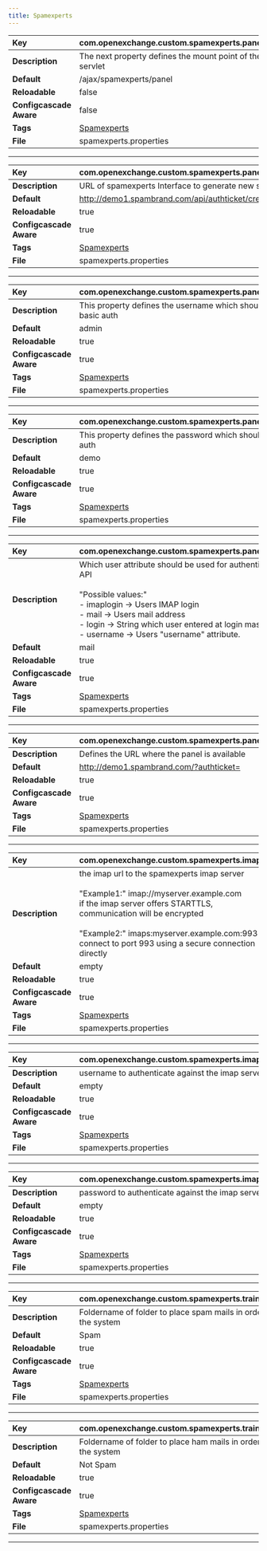 ```yaml
---
title: Spamexperts
---
```


| __Key__ | com.openexchange.custom.spamexperts.panel_servlet |
|:----------------|:--------|
| __Description__ | The next property defines the mount point of the panel servlet<br> |
| __Default__ | /ajax/spamexperts/panel |
| __Reloadable__ | false |
| __Configcascade Aware__ | false |
| __Tags__ | <a href="https://documentation.open-xchange.com/latest/middleware/configuration/tags/Spamexperts.html">Spamexperts</a> |
| __File__ | spamexperts.properties |

---
| __Key__ | com.openexchange.custom.spamexperts.panel.api_interface_url |
|:----------------|:--------|
| __Description__ | URL of spamexperts Interface to generate new sessions<br> |
| __Default__ | http://demo1.spambrand.com/api/authticket/create/username/ |
| __Reloadable__ | true |
| __Configcascade Aware__ | true |
| __Tags__ | <a href="https://documentation.open-xchange.com/latest/middleware/configuration/tags/Spamexperts.html">Spamexperts</a> |
| __File__ | spamexperts.properties |

---
| __Key__ | com.openexchange.custom.spamexperts.panel.admin_user |
|:----------------|:--------|
| __Description__ | This property defines the username which should be used as basic auth<br> |
| __Default__ | admin |
| __Reloadable__ | true |
| __Configcascade Aware__ | true |
| __Tags__ | <a href="https://documentation.open-xchange.com/latest/middleware/configuration/tags/Spamexperts.html">Spamexperts</a> |
| __File__ | spamexperts.properties |

---
| __Key__ | com.openexchange.custom.spamexperts.panel.admin_password |
|:----------------|:--------|
| __Description__ | This property defines the password which should be used as basic auth<br> |
| __Default__ | demo |
| __Reloadable__ | true |
| __Configcascade Aware__ | true |
| __Tags__ | <a href="https://documentation.open-xchange.com/latest/middleware/configuration/tags/Spamexperts.html">Spamexperts</a> |
| __File__ | spamexperts.properties |

---
| __Key__ | com.openexchange.custom.spamexperts.panel.api_auth_attribute |
|:----------------|:--------|
| __Description__ | Which user attribute should be used for authentication against panel API<br><br>"Possible values:"<br>- imaplogin -> Users IMAP login<br>- mail -> Users mail address<br>- login -> String which user entered at login mask<br>- username -> Users "username" attribute.<br> |
| __Default__ | mail |
| __Reloadable__ | true |
| __Configcascade Aware__ | true |
| __Tags__ | <a href="https://documentation.open-xchange.com/latest/middleware/configuration/tags/Spamexperts.html">Spamexperts</a> |
| __File__ | spamexperts.properties |

---
| __Key__ | com.openexchange.custom.spamexperts.panel.web_ui_url |
|:----------------|:--------|
| __Description__ | Defines the URL where the panel is available<br> |
| __Default__ | http://demo1.spambrand.com/?authticket= |
| __Reloadable__ | true |
| __Configcascade Aware__ | true |
| __Tags__ | <a href="https://documentation.open-xchange.com/latest/middleware/configuration/tags/Spamexperts.html">Spamexperts</a> |
| __File__ | spamexperts.properties |

---
| __Key__ | com.openexchange.custom.spamexperts.imapurl |
|:----------------|:--------|
| __Description__ | the imap url to the spamexperts imap server<br><br>"Example1:" imap://myserver.example.com<br>if the imap server offers STARTTLS, communication will be encrypted<br><br>"Example2:" imaps:myserver.example.com:993<br>connect to port 993 using a secure connection directly<br> |
| __Default__ | empty |
| __Reloadable__ | true |
| __Configcascade Aware__ | true |
| __Tags__ | <a href="https://documentation.open-xchange.com/latest/middleware/configuration/tags/Spamexperts.html">Spamexperts</a> |
| __File__ | spamexperts.properties |

---
| __Key__ | com.openexchange.custom.spamexperts.imapuser |
|:----------------|:--------|
| __Description__ | username to authenticate against the imap server<br> |
| __Default__ | empty |
| __Reloadable__ | true |
| __Configcascade Aware__ | true |
| __Tags__ | <a href="https://documentation.open-xchange.com/latest/middleware/configuration/tags/Spamexperts.html">Spamexperts</a> |
| __File__ | spamexperts.properties |

---
| __Key__ | com.openexchange.custom.spamexperts.imappassword |
|:----------------|:--------|
| __Description__ | password to authenticate against the imap server<br> |
| __Default__ | empty |
| __Reloadable__ | true |
| __Configcascade Aware__ | true |
| __Tags__ | <a href="https://documentation.open-xchange.com/latest/middleware/configuration/tags/Spamexperts.html">Spamexperts</a> |
| __File__ | spamexperts.properties |

---
| __Key__ | com.openexchange.custom.spamexperts.trainspamfolder |
|:----------------|:--------|
| __Description__ | Foldername of folder to place spam mails in order to train the system<br> |
| __Default__ | Spam |
| __Reloadable__ | true |
| __Configcascade Aware__ | true |
| __Tags__ | <a href="https://documentation.open-xchange.com/latest/middleware/configuration/tags/Spamexperts.html">Spamexperts</a> |
| __File__ | spamexperts.properties |

---
| __Key__ | com.openexchange.custom.spamexperts.trainhamfolder |
|:----------------|:--------|
| __Description__ | Foldername of folder to place ham mails in order to train the system<br> |
| __Default__ | Not Spam |
| __Reloadable__ | true |
| __Configcascade Aware__ | true |
| __Tags__ | <a href="https://documentation.open-xchange.com/latest/middleware/configuration/tags/Spamexperts.html">Spamexperts</a> |
| __File__ | spamexperts.properties |

---
